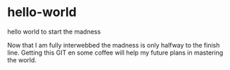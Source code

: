 # hello-world
hello world to start the madness

Now that I am fully interwebbed the madness is only halfway to the finish line.
Getting this GIT en some coffee will help my future plans in mastering the world.
